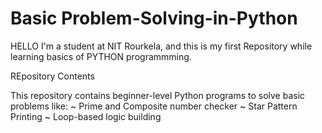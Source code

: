 # Basic Problem-Solving-in-Python

HELLO I'm a student at NIT Rourkela, and this is my first Repository while learning basics of PYTHON programmming.


REpository Contents

This repository contains beginner-level Python programs to solve basic problems like:
  ~ Prime and Composite number checker
  ~ Star Pattern Printing
  ~ Loop-based logic building
